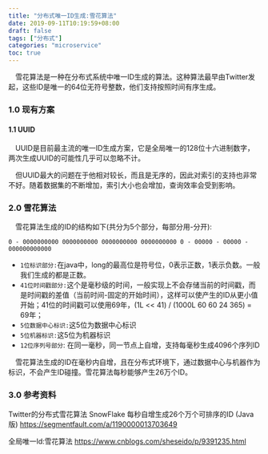 ```yaml
---
title: "分布式唯一ID生成:雪花算法"
date: 2019-09-11T10:19:59+08:00
draft: false
tags: ["分布式"]
categories: "microservice"
toc: true
---
```

&emsp;雪花算法是一种在分布式系统中唯一ID生成的算法。这种算法最早由Twitter发起，这些ID是唯一的64位无符号整数，他们支持按照时间有序生成。

### 1.0 现有方案
#### 1.1 UUID
&emsp;UUID是目前最主流的唯一ID生成方案，它是全局唯一的128位十六进制数字，两次生成UUID的可能性几乎可以忽略不计。

&emsp;但UUID最大的问题在于他相对较长，而且是无序的，因此对索引的支持也非常不好。随着数据集的不断增加，索引大小也会增加，查询效率会受到影响。

### 2.0 雪花算法
&emsp;雪花算法生成的ID的结构如下(共分为5个部分，每部分用-分开):
```aidl
0 - 0000000000 0000000000 0000000000 0000000000 0 - 00000 - 00000 - 000000000000
```

- `1位标识部分:`在java中，long的最高位是符号位，0表示正数，1表示负数。一般我们生成的都是正数。
- `41位时间戳部分:`这个是毫秒级的时间，一般实现上不会存储当前的时间戳，而是时间戳的差值（当前时间-固定的开始时间），这样可以使产生的ID从更小值开始；41位的时间戳可以使用69年，(1L << 41) / (1000L 60 60 24 365) = 69年；
- `5位数据中心标识:`这5位为数据中心标识
- `5位机器标识:`这5位为机器标识
- `12位序列号部分`: 在同一毫秒，同一节点上自增，支持每毫秒生成4096个序列ID

&emsp;雪花算法生成的ID在毫秒内自增，且在分布式环境下，通过数据中心与机器作为标识，不会产生ID碰撞。雪花算法每秒能够产生26万个ID。


### 3.0 参考资料
Twitter的分布式雪花算法 SnowFlake 每秒自增生成26个万个可排序的ID (Java版) https://segmentfault.com/a/1190000013703649

全局唯一Id:雪花算法 https://www.cnblogs.com/sheseido/p/9391235.html




